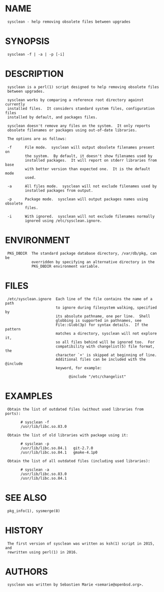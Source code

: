 
# NAME
     sysclean - help removing obsolete files between upgrades

# SYNOPSIS
     sysclean -f | -a | -p [-i]

# DESCRIPTION
     sysclean is a perl(1) script designed to help removing obsolete files
     between upgrades.

     sysclean works by comparing a reference root directory against currently
     installed files.  It considers standard system files, configuration files
     installed by default, and packages files.

     sysclean doesn't remove any files on the system.  It only reports
     obsolete filenames or packages using out-of-date libraries.

     The options are as follows:

     -f      File mode.  sysclean will output obsolete filenames present on
             the system.  By default, it doesn't show filenames used by
             installed packages.  It will report on stderr libraries from base
             with better version than expected one.  It is the default mode
             used.

     -a      All files mode.  sysclean will not exclude filenames used by
             installed packages from output.

     -p      Package mode.  sysclean will output packages names using obsolete
             files.

     -i      With ignored.  sysclean will not exclude filenames normally
             ignored using /etc/sysclean.ignore.

# ENVIRONMENT
     PKG_DBDIR  The standard package database directory, /var/db/pkg, can be
                overridden by specifying an alternative directory in the
                PKG_DBDIR environment variable.

# FILES
     /etc/sysclean.ignore  Each line of the file contains the name of a path
                           to ignore during filesystem walking, specified by
                           its absolute pathname, one per line.  Shell
                           globbing is supported in pathnames, see
                           File::Glob(3p) for syntax details.  If the pattern
                           matches a directory, sysclean will not explore it,
                           so all files behind will be ignored too.  For
                           compatibility with changelist(5) file format, the
                           character `+' is skipped at beginning of line.
                           Additional files can be included with the @include
                           keyword, for example:

                                 @include "/etc/changelist"

# EXAMPLES
     Obtain the list of outdated files (without used libraries from ports):

           # sysclean -f
           /usr/lib/libc.so.83.0

     Obtain the list of old libraries with package using it:

           # sysclean -p
           /usr/lib/libc.so.84.1   git-2.7.0
           /usr/lib/libc.so.84.1   gmake-4.1p0

     Obtain the list of all outdated files (including used libraries):

           # sysclean -a
           /usr/lib/libc.so.83.0
           /usr/lib/libc.so.84.1

# SEE ALSO
     pkg_info(1), sysmerge(8)

# HISTORY
     The first version of sysclean was written as ksh(1) script in 2015, and
     rewritten using perl(1) in 2016.

# AUTHORS
     sysclean was written by Sebastien Marie <semarie@openbsd.org>.

